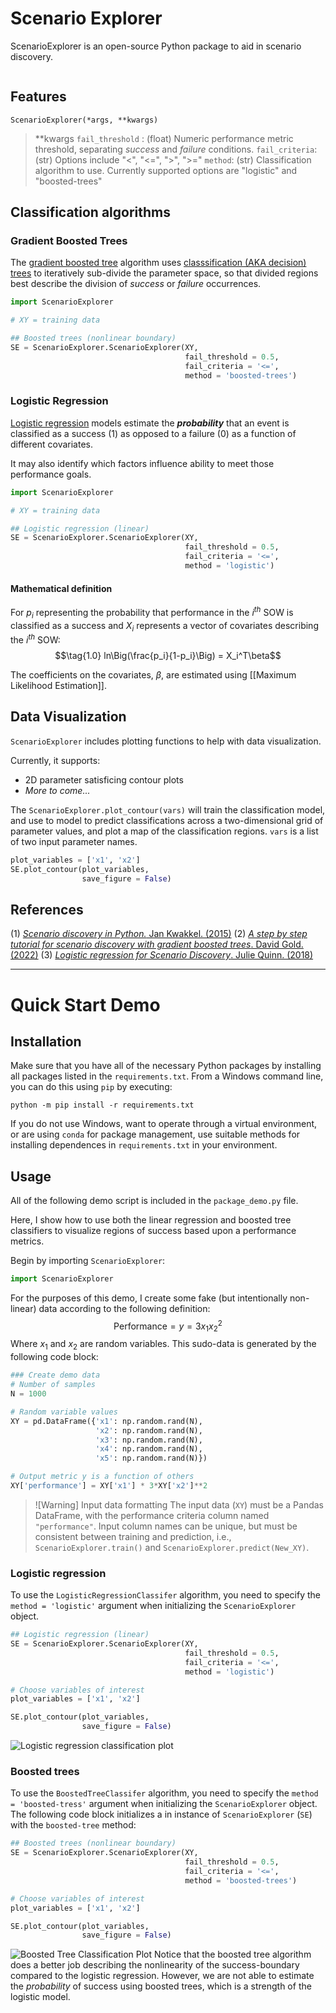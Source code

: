 # Scenario Explorer
ScenarioExplorer is an open-source Python package to aid in scenario discovery.

```toc
```


## Features

`ScenarioExplorer(*args, **kwargs)`

> \*\*kwargs
> 	`fail_threshold` : (float) Numeric performance metric threshold, separating *success* and *failure* conditions.
> 	`fail_criteria`: (str) Options include "<", "<=", ">", ">="
> 	`method`: (str) Classification algorithm to use. Currently supported options are "logistic" and "boosted-trees"



## Classification algorithms

### Gradient Boosted Trees

The [gradient boosted tree](https://en.wikipedia.org/wiki/Gradient_boosting#Gradient_tree_boosting) algorithm uses [classsification (AKA decision) trees](https://en.wikipedia.org/wiki/Decision_tree_learning) to iteratively sub-divide the parameter space, so that divided regions best describe the division of *success* or *failure* occurrences.

```python
import ScenarioExplorer

# XY = training data

## Boosted trees (nonlinear boundary)
SE = ScenarioExplorer.ScenarioExplorer(XY,
                                       fail_threshold = 0.5,
                                       fail_criteria = '<=',
                                       method = 'boosted-trees')
```

### Logistic Regression

[Logistic regression](https://en.wikipedia.org/wiki/Logistic_regression) models estimate the ***probability*** that an event is classified as a success (1) as opposed to a failure (0) as a function of different covariates.

It may also identify which factors influence ability to meet those performance goals.

```python
import ScenarioExplorer

# XY = training data

## Logistic regression (linear)
SE = ScenarioExplorer.ScenarioExplorer(XY,
                                       fail_threshold = 0.5,
                                       fail_criteria = '<=',
                                       method = 'logistic')
```


#### Mathematical definition

For $p_i$ representing the probability that performance in the $i^{th}$ SOW is classified as a success and $X_i$ represents a vector of covariates describing the $i^{th}$ SOW:
$$\tag{1.0} ln\Big(\frac{p_i}{1-p_i}\Big) = X_i^T\beta$$

The coefficients on the covariates, $\beta$, are estimated using [[Maximum Likelihood Estimation]].



## Data Visualization

`ScenarioExplorer` includes plotting functions to help with data visualization.

Currently, it supports:
- 2D parameter satisficing contour plots
- *More to come...*

The `ScenarioExplorer.plot_contour(vars)` will train the classification model, and use to model to predict classifications across a two-dimensional grid of parameter values, and plot a map of the classification regions. `vars` is a list of two input parameter names.
```python
plot_variables = ['x1', 'x2']
SE.plot_contour(plot_variables,
                save_figure = False)
```



## References

(1) [*Scenario discovery in Python.* Jan Kwakkel. (2015)](https://waterprogramming.wordpress.com/2015/08/05/scenario-discovery-in-python/)
(2) [*A step by step tutorial for scenario discovery with gradient boosted trees*. David Gold. (2022)](https://waterprogramming.wordpress.com/2022/04/22/a-step-by-step-tutorial-for-scenario-discovery-with-gradient-boosted-trees/)
(3) [*Logistic regression for Scenario Discovery*. Julie Quinn. (2018)](https://waterprogramming.wordpress.com/2018/05/04/logistic-regression-for-scenario-discovery/)


*******
# Quick Start Demo

## Installation

Make sure that you have all of the necessary Python packages by installing all packages listed in the `requirements.txt`.  From a Windows command line, you can do this using `pip` by executing:
```
python -m pip install -r requirements.txt
```
If you do not use Windows, want to operate through a virtual environment, or are using `conda` for package management, use suitable methods for installing dependences in `requirements.txt` in your environment.

## Usage

All of the following demo script is included in the `package_demo.py` file.

Here, I show how to use both the linear regression and boosted tree classifiers to visualize regions of success based upon a performance metrics.

Begin by importing `ScenarioExplorer`:
```python
import ScenarioExplorer
```
For the purposes of this demo, I create some fake (but intentionally non-linear) data according to the following definition:
$$\text{Performance} = y = 3 x_1 x_2^2$$
Where $x_1$ and $x_2$ are random variables. This sudo-data is generated by the following code block:
```python
### Create demo data
# Number of samples
N = 1000

# Random variable values
XY = pd.DataFrame({'x1': np.random.rand(N),
                   'x2': np.random.rand(N),
                   'x3': np.random.rand(N),
                   'x4': np.random.rand(N),
                   'x5': np.random.rand(N)})

# Output metric y is a function of others
XY['performance'] = XY['x1'] * 3*XY['x2']**2
```

>![Warning] Input data formatting
>The input data (`XY`) must be a Pandas DataFrame, with the performance criteria column named `"performance"`. Input column names can be unique, but must be consistent between training and prediction, i.e.,  `ScenarioExplorer.train()` and `ScenarioExplorer.predict(New_XY)`.

### Logistic regression
To use the `LogisticRegressionClassifer` algorithm, you need to specify the `method = 'logistic'` argument when initializing the `ScenarioExplorer` object.
```python
## Logistic regression (linear)
SE = ScenarioExplorer.ScenarioExplorer(XY,
                                       fail_threshold = 0.5,
                                       fail_criteria = '<=',
                                       method = 'logistic')

# Choose variables of interest
plot_variables = ['x1', 'x2']

SE.plot_contour(plot_variables,
                save_figure = False)
```

![Logistic regression classification plot](figures/ScenarioExplorer.png)


### Boosted trees

To use the `BoostedTreeClassifer` algorithm, you need to specify the `method = 'boosted-tress'` argument when initializing the `ScenarioExplorer` object. The following code block initializes a in instance of `ScenarioExplorer` (`SE`) with the `boosted-tree` method:
```python
## Boosted trees (nonlinear boundary)
SE = ScenarioExplorer.ScenarioExplorer(XY,
                                       fail_threshold = 0.5,
                                       fail_criteria = '<=',
                                       method = 'boosted-trees')

# Choose variables of interest
plot_variables = ['x1', 'x2']

SE.plot_contour(plot_variables,
                save_figure = False)
```

![Boosted Tree Classification Plot](./figures/ScenarioExplorer-1.png)
Notice that the boosted tree algorithm does a better job describing the nonlinearity of the success-boundary compared to the logistic regression.  However, we are not able to estimate the *probability* of success using boosted trees, which is a strength of the logistic model.
